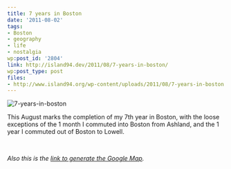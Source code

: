 ```yaml
---
title: 7 years in Boston
date: '2011-08-02'
tags:
- Boston
- geography
- life
- nostalgia
wp:post_id: '2804'
link: http://island94.dev/2011/08/7-years-in-boston/
wp:post_type: post
files:
- http://www.island94.org/wp-content/uploads/2011/08/7-years-in-boston.png
---
```


![](http://www.island94.org/wp-content/uploads/2011/08/7-years-in-boston.png "7-years-in-boston")

This August marks the completion of my 7th year in Boston, with the loose exceptions of the 1 month I commuted into Boston from Ashland, and the 1 year I commuted out of Boston to Lowell.

 

_Also this is the [link to generate the Google Map](http://maps.googleapis.com/maps/api/staticmap?center=42.360129,-71.059227&zoom=15&size=800x1000&maptype=roadmap&sensor=false&style=style=feature:road.local|element:labels|visibility:off|&style=feature:landscape|element:geometry|visibility:off)._
